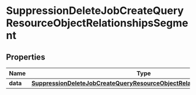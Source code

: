 # SuppressionDeleteJobCreateQueryResourceObjectRelationshipsSegment

## Properties
Name | Type | Description | Notes
------------ | ------------- | ------------- | -------------
**data** | [**SuppressionDeleteJobCreateQueryResourceObjectRelationshipsSegmentData**](SuppressionDeleteJobCreateQueryResourceObjectRelationshipsSegmentData.md) |  |  [optional]
